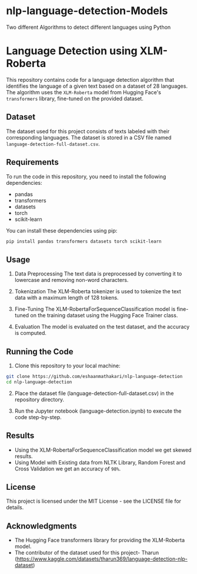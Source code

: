 # nlp-language-detection-Models
Two different Algorithms to detect different languages using Python

# Language Detection using XLM-Roberta
This repository contains code for a language detection algorithm that identifies the language of a given text based on a dataset of 28 languages. The algorithm uses the `XLM-Roberta` model from Hugging Face's `transformers` library, fine-tuned on the provided dataset.

## Dataset
The dataset used for this project consists of texts labeled with their corresponding languages. The dataset is stored in a CSV file named `language-detection-full-dataset.csv`.

## Requirements
To run the code in this repository, you need to install the following dependencies:

- pandas
- transformers
- datasets
- torch
- scikit-learn

You can install these dependencies using pip:

```bash
pip install pandas transformers datasets torch scikit-learn
```
## Usage
1. Data Preprocessing
The text data is preprocessed by converting it to lowercase and removing non-word characters.

2. Tokenization
The XLM-Roberta tokenizer is used to tokenize the text data with a maximum length of 128 tokens.

3. Fine-Tuning
The XLM-RobertaForSequenceClassification model is fine-tuned on the training dataset using the Hugging Face Trainer class.

4. Evaluation
The model is evaluated on the test dataset, and the accuracy is computed.

## Running the Code
1. Clone this repository to your local machine:

```bash
git clone https://github.com/eshaanmathakari/nlp-language-detection
cd nlp-language-detection
```
2. Place the dataset file (language-detection-full-dataset.csv) in the repository directory.

3. Run the Jupyter notebook (language-detection.ipynb) to execute the code step-by-step.

## Results 
- Using the XLM-RobertaForSequenceClassification model we get skewed results. 
- Using Model with Existing data from NLTK Library, Random Forest and Cross Validation we get an accuracy of `98%`. 


## License
This project is licensed under the MIT License - see the LICENSE file for details.

## Acknowledgments
- The Hugging Face transformers library for providing the XLM-Roberta model.
- The contributor of the dataset used for this project- Tharun 
(https://www.kaggle.com/datasets/tharun369/language-detection-nlp-dataset)


